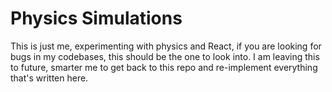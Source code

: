 # Physics Simulations

This is just me, experimenting with physics and React, if you are looking for bugs in my codebases, this should be the one to look into.
I am leaving this to future, smarter me to get back to this repo and re-implement everything that's written here.
